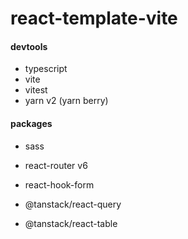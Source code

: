 # react-template-vite

#### devtools

- typescript
- vite
- vitest
- yarn v2 (yarn berry)

#### packages

- sass

- react-router v6
- react-hook-form
- @tanstack/react-query
- @tanstack/react-table
